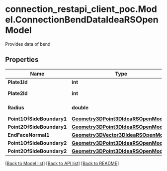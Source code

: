 # connection_restapi_client_poc.Model.ConnectionBendDataIdeaRSOpenModel
Provides data of bend

## Properties

Name | Type | Description | Notes
------------ | ------------- | ------------- | -------------
**Plate1Id** | **int** | First plate | [optional] 
**Plate2Id** | **int** | Second plate | [optional] 
**Radius** | **double** | Radius of bend | [optional] 
**Point1OfSideBoundary1** | [**Geometry3DPoint3DIdeaRSOpenModel**](Geometry3DPoint3DIdeaRSOpenModel.md) |  | [optional] 
**Point2OfSideBoundary1** | [**Geometry3DPoint3DIdeaRSOpenModel**](Geometry3DPoint3DIdeaRSOpenModel.md) |  | [optional] 
**EndFaceNormal1** | [**Geometry3DVector3DIdeaRSOpenModel**](Geometry3DVector3DIdeaRSOpenModel.md) |  | [optional] 
**Point1OfSideBoundary2** | [**Geometry3DPoint3DIdeaRSOpenModel**](Geometry3DPoint3DIdeaRSOpenModel.md) |  | [optional] 
**Point2OfSideBoundary2** | [**Geometry3DPoint3DIdeaRSOpenModel**](Geometry3DPoint3DIdeaRSOpenModel.md) |  | [optional] 

[[Back to Model list]](../README.md#documentation-for-models) [[Back to API list]](../README.md#documentation-for-api-endpoints) [[Back to README]](../README.md)

